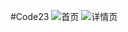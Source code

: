 #Code23
![首页](http://git.oschina.net/uploads/images/2016/0418/133812_e7cd3b98_386852.jpeg "首页")
![详情页](http://git.oschina.net/uploads/images/2016/0420/103524_b8988cfc_386852.jpeg "详情页")
